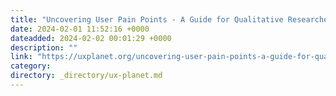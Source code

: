 ```yaml
---
title: "Uncovering User Pain Points - A Guide for Qualitative Researchers"
date: 2024-02-01 11:52:16 +0000
dateadded: 2024-02-02 00:01:29 +0000
description: ""
link: "https://uxplanet.org/uncovering-user-pain-points-a-guide-for-qualitative-researchers-4229135c0e00?source=rss----819cc2aaeee0---4"
category:
directory: _directory/ux-planet.md
---
```

